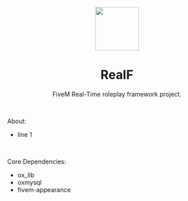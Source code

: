 <p align="center">
<img align="center" width="100" height="100" src="https://media.discordapp.net/attachments/797836843936645160/1303026147407298600/realf-logo.png?ex=672a412a&is=6728efaa&hm=29ef59983625362b1deb6d539eb144b9f9540a7f97cdb80431caf2e59b7e935a&=&format=webp&quality=lossless">
</p>
<h1 align="center">RealF</h1>
<p align="center">FiveM Real-Time roleplay framework project.</p>
<br>
<p>About:</p>
<ul>
  <li>line 1</li>
</ul>
<br>
<p>Core Dependencies:</p>
<ul>
  <li>ox_lib</li>
  <li>oxmysql</li>
  <li>fivem-appearance</li>
</ul>
